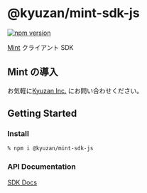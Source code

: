 # @kyuzan/mint-sdk-js

[![npm version](https://badge.fury.io/js/%40kyuzan%2Fmint-sdk-js.svg)](https://badge.fury.io/js/%40kyuzan%2Fmint-sdk-js)

[Mint](https://www.mintnft.jp/) クライアント SDK

## Mint の導入

お気軽に[Kyuzan Inc.](https://www.mintnft.jp/) にお問い合わせください。

## Getting Started

### Install

```bash
% npm i @kyuzan/mint-sdk-js
```

### API Documentation

[SDK Docs](https://kyuzaninc.github.io/mint-sdk-js/)
